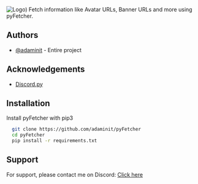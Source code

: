 
![Logo](https://i.ibb.co/HTZt150/logo-og-1842431895.png))
Fetch information like Avatar URLs, Banner URLs and more using pyFetcher.

## Authors

- [@adaminit](https://www.github.com/adaminit) - Entire project


## Acknowledgements

 - [Discord.py](https://github.com/Rapptz/discord.py)


## Installation

Install pyFetcher with pip3

```bash
  git clone https://github.com/adaminit/pyFetcher
  cd pyFetcher
  pip install -r requirements.txt
```
    
## Support

For support, please contact me on Discord: [Click here](https://discord.com/users/1112896704665108562)

